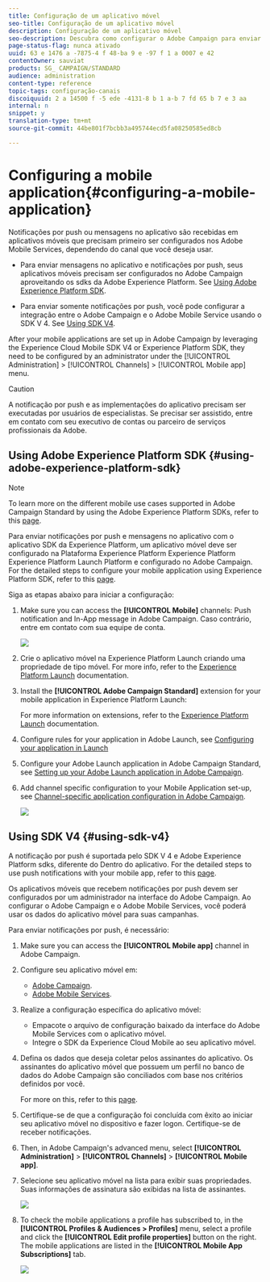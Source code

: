 ```yaml
---
title: Configuração de um aplicativo móvel
seo-title: Configuração de um aplicativo móvel
description: Configuração de um aplicativo móvel
seo-description: Descubra como configurar o Adobe Campaign para enviar notificações por push ou mensagens no aplicativo usando o SDK V 4 ou Experience Platform SDK.
page-status-flag: nunca ativado
uuid: 63 e 1476 a -7875-4 f 48-ba 9 e -97 f 1 a 0007 e 42
contentOwner: sauviat
products: SG_ CAMPAIGN/STANDARD
audience: administration
content-type: reference
topic-tags: configuração-canais
discoiquuid: 2 a 14500 f -5 ede -4131-8 b 1 a-b 7 fd 65 b 7 e 3 aa
internal: n
snippet: y
translation-type: tm+mt
source-git-commit: 44be801f7bcbb3a495744ecd5fa08250585ed8cb

---
```



# Configuring a mobile application{#configuring-a-mobile-application}

Notificações por push ou mensagens no aplicativo são recebidas em aplicativos móveis que precisam primeiro ser configurados nos Adobe Mobile Services, dependendo do canal que você deseja usar.

* Para enviar mensagens no aplicativo e notificações por push, seus aplicativos móveis precisam ser configurados no Adobe Campaign aproveitando os sdks da Adobe Experience Platform. See [Using Adobe Experience Platform SDK](#using-adobe-experience-platform-sdk).

* Para enviar somente notificações por push, você pode configurar a integração entre o Adobe Campaign e o Adobe Mobile Service usando o SDK V 4. See [Using SDK V4](#using-sdk-v4).

After your mobile applications are set up in Adobe Campaign by leveraging the Experience Cloud Mobile SDK V4 or Experience Platform SDK, they need to be configured by an administrator under the [!UICONTROL Administration] &gt; [!UICONTROL Channels] &gt; [!UICONTROL Mobile app] menu.

>[!CAUTION]
>
>A notificação por push e as implementações do aplicativo precisam ser executadas por usuários de especialistas. Se precisar ser assistido, entre em contato com seu executivo de contas ou parceiro de serviços profissionais da Adobe.

## Using Adobe Experience Platform SDK {#using-adobe-experience-platform-sdk}

>[!Note]
>
>To learn more on the different mobile use cases supported in Adobe Campaign Standard by using the Adobe Experience Platform SDKs, refer to this [page](https://helpx.adobe.com/campaign/kb/configure-launch-rules-acs-use-cases.html).

Para enviar notificações por push e mensagens no aplicativo com o aplicativo SDK da Experience Platform, um aplicativo móvel deve ser configurado na Plataforma Experience Platform Experience Platform Experience Platform Launch Platform e configurado no Adobe Campaign. For the detailed steps to configure your mobile application using Experience Platform SDK, refer to this [page](https://helpx.adobe.com/campaign/kb/configuring-app-sdkv4.html).

Siga as etapas abaixo para iniciar a configuração:

1. Make sure you can access the **[!UICONTROL Mobile]** channels: Push notification and In-App message in Adobe Campaign. Caso contrário, entre em contato com sua equipe de conta.

   ![](assets/launch_1.png)

1. Crie o aplicativo móvel na Experience Platform Launch criando uma propriedade de tipo móvel. For more info, refer to the [Experience Platform Launch](https://aep-sdks.gitbook.io/docs/getting-started/create-a-mobile-property#create-a-new-mobile-property) documentation.
1. Install the **[!UICONTROL Adobe Campaign Standard]** extension for your mobile application in Experience Platform Launch:

   For more information on extensions, refer to the [Experience Platform Launch](https://aep-sdks.gitbook.io/docs/using-mobile-extensions/adobe-campaign-standard) documentation.

1. Configure rules for your application in Adobe Launch, see [Configuring your application in Launch](https://helpx.adobe.com/campaign/kb/config-app-in-launch.html#Step1Createdataelements)
1. Configure your Adobe Launch application in Adobe Campaign Standard, see [Setting up your Adobe Launch application in Adobe Campaign](https://helpx.adobe.com/campaign/kb/configuring-app-sdk.html#SettingupyourAdobeLaunchapplicationinAdobeCampaign).
1. Add channel specific configuration to your Mobile Application set-up, see [Channel-specific application configuration in Adobe Campaign](https://helpx.adobe.com/campaign/kb/configuring-app-sdk.html#ChannelspecificapplicationconfigurationinAdobeCampaign).

   ![](assets/launch_2.png)

## Using SDK V4 {#using-sdk-v4}

A notificação por push é suportada pelo SDK V 4 e Adobe Experience Platform sdks, diferente do Dentro do aplicativo. For the detailed steps to use push notifications with your mobile app, refer to this [page](https://helpx.adobe.com/campaign/kb/configuring-app-sdkv4.html).

Os aplicativos móveis que recebem notificações por push devem ser configurados por um administrador na interface do Adobe Campaign. Ao configurar o Adobe Campaign e o Adobe Mobile Services, você poderá usar os dados do aplicativo móvel para suas campanhas.

Para enviar notificações por push, é necessário:

1. Make sure you can access the **[!UICONTROL Mobile app]** channel in Adobe Campaign.
1. Configure seu aplicativo móvel em:

   * [Adobe Campaign](https://helpx.adobe.com/campaign/kb/configuring-app-sdkv4.html#SettingupamobileapplicationinAdobeCampaign).
   * [Adobe Mobile Services](https://helpx.adobe.com/campaign/kb/configuring-app-sdkv4.html#ConfiguringamobileapplicationinAdobeMobileServices).

1. Realize a configuração específica do aplicativo móvel:

   * Empacote o arquivo de configuração baixado da interface do Adobe Mobile Services com o aplicativo móvel.
   * Integre o SDK da Experience Cloud Mobile ao seu aplicativo móvel.

1. Defina os dados que deseja coletar pelos assinantes do aplicativo. Os assinantes do aplicativo móvel que possuem um perfil no banco de dados do Adobe Campaign são conciliados com base nos critérios definidos por você.

   For more on this, refer to this [page](https://helpx.adobe.com/campaign/kb/configuring-app-sdkv4.html#Collectingsubscribersdatafromamobileapplication).

1. Certifique-se de que a configuração foi concluída com êxito ao iniciar seu aplicativo móvel no dispositivo e fazer logon. Certifique-se de receber notificações.
1. Then, in Adobe Campaign's advanced menu, select **[!UICONTROL Administration]** &gt; **[!UICONTROL Channels]** &gt; **[!UICONTROL Mobile app]**.
1. Selecione seu aplicativo móvel na lista para exibir suas propriedades. Suas informações de assinatura são exibidas na lista de assinantes.

   ![](assets/push_notif_mobile_app.png)

1. To check the mobile applications a profile has subscribed to, in the **[!UICONTROL Profiles & Audiences > Profiles]** menu, select a profile and click the **[!UICONTROL Edit profile properties]** button on the right. The mobile applications are listed in the **[!UICONTROL Mobile App Subscriptions]** tab.

   ![](assets/push_notif_subscriptions.png)